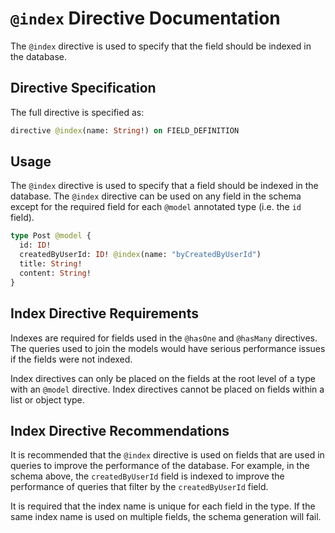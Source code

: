 # `@index` Directive Documentation

The `@index` directive is used to specify that the field should be indexed in the database.

## Directive Specification

The full directive is specified as:

```graphql
directive @index(name: String!) on FIELD_DEFINITION
```

## Usage

The `@index` directive is used to specify that a field should be indexed in the database.  The `@index` directive can be used on any field in the schema except for the required field for each `@model` annotated type (i.e. the `id` field).

```graphql
type Post @model {
  id: ID!
  createdByUserId: ID! @index(name: "byCreatedByUserId")
  title: String!
  content: String!
}
```

## Index Directive Requirements

Indexes are required for fields used in the `@hasOne` and `@hasMany` directives.  The queries used to join the models would have serious performance issues if the fields were not indexed.

Index directives can only be placed on the fields at the root level of a type with an `@model` directive.  Index directives cannot be placed on fields within a list or object type.

## Index Directive Recommendations

It is recommended that the `@index` directive is used on fields that are used in queries to improve the performance of the database.  For example, in the schema above, the `createdByUserId` field is indexed to improve the performance of queries that filter by the `createdByUserId` field.

It is required that the index name is unique for each field in the type.  If the same index name is used on multiple fields, the schema generation will fail.
